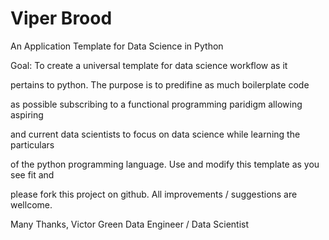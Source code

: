 # Viper Brood
An Application Template for Data Science in Python

Goal: To create a universal template for data science workflow as it

pertains to python. The purpose is to predifine as much boilerplate code

as possible subscribing to a functional programming paridigm allowing aspiring

and current data scientists to focus on data science while learning the particulars

of the python programming language. Use and modify this template as you see fit and

please fork this project on github. All improvements / suggestions are wellcome.

Many Thanks, Victor Green Data Engineer / Data Scientist
